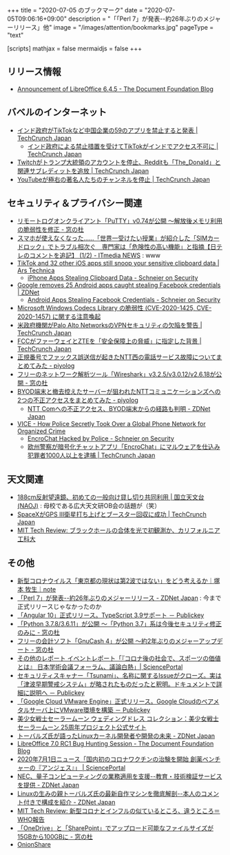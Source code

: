 +++
title = "2020-07-05 のブックマーク"
date =  "2020-07-05T09:06:16+09:00"
description = "「「Perl 7」が発表--約26年ぶりのメジャーリリース」他"
image = "/images/attention/bookmarks.jpg"
pageType = "text"

[scripts]
  mathjax = false
  mermaidjs = false
+++

## リリース情報

- [Announcement of LibreOffice 6.4.5 - The Document Foundation Blog](https://blog.documentfoundation.org/blog/2020/07/02/announcement-of-libreoffice-6-4-5/)

## バベルのインターネット

- [インド政府がTikTokなど中国企業の59のアプリを禁止すると発表  |  TechCrunch Japan](https://techcrunch.com/2020/06/29/india-bans-tiktok-dozens-of-other-chinese-apps/)
    - [インド政府による禁止措置を受けてTikTokがインドでアクセス不可に  |  TechCrunch Japan](https://techcrunch.com/2020/06/30/tiktok-goes-down-in-india-its-biggest-overseas-market/)
- [Twitchがトランプ大統領のアカウントを停止、Redditも「The_Donald」と関連サブレディットを追放  |  TechCrunch Japan](https://techcrunch.com/2020/06/29/trump-suspended-from-twitch-as-reddit-bans-the-the_donald-and-additional-subreddits/)
- [YouTubeが極右の著名人たちのチャンネルを停止  |  TechCrunch Japan](https://techcrunch.com/2020/06/29/youtube-ban-stefan-molyneux-david-duke-white-nationalism/)

## セキュリティ＆プライバシー関連

- [リモートログオンクライアント「PuTTY」v0.74が公開 ～解放後メモリ利用の脆弱性を修正 - 窓の杜](https://forest.watch.impress.co.jp/docs/news/1262056.html)
- [スマホが使えなくなった……「世界一受けたい授業」が紹介した「SIMカードロック」でトラブル相次ぐ　専門家は「危険性の高い機能」と指摘【日テレのコメントを追記】 (1/2) - ITmedia NEWS](https://www.itmedia.co.jp/news/articles/2006/29/news092.html) : www
- [TikTok and 32 other iOS apps still snoop your sensitive clipboard data | Ars Technica](https://arstechnica.com/gadgets/2020/06/tiktok-and-53-other-ios-apps-still-snoop-your-sensitive-clipboard-data/)
    - [iPhone Apps Stealing Clipboard Data - Schneier on Security](https://www.schneier.com/blog/archives/2020/06/iphone_apps_ste.html)
- [Google removes 25 Android apps caught stealing Facebook credentials | ZDNet](https://www.zdnet.com/article/google-removes-25-android-apps-caught-stealing-facebook-credentials/)
    - [Android Apps Stealing Facebook Credentials - Schneier on Security](https://www.schneier.com/blog/archives/2020/06/android_apps_st.html)
- [Microsoft Windows Codecs Library の脆弱性 (CVE-2020-1425, CVE-2020-1457) に関する注意喚起](https://www.jpcert.or.jp/at/2020/at200027.html)
- [米政府機関がPalo Alto NetworksのVPNセキュリティの欠陥を警告  |  TechCrunch Japan](https://techcrunch.com/2020/06/30/cyber-command-palo-alto-vpn-flaw/)
- [FCCがファーウェイとZTEを「安全保障上の脅威」に指定した背景  |  TechCrunch Japan](https://techcrunch.com/2020/06/30/fcc-huawei-zte-national-security/)
- [正規番号でファックス誤送信が起きたNTT西の電話サービス故障についてまとめてみた - piyolog](https://piyolog.hatenadiary.jp/entry/2020/07/02/015037)
- [フリーのネットワーク解析ツール「Wireshark」v3.2.5/v3.0.12/v2.6.18が公開 - 窓の杜](https://forest.watch.impress.co.jp/docs/news/1262945.html)
- [BYOD端末と撤去控えたサーバーが狙われたNTTコミュニケーションズへの2つの不正アクセスをまとめてみた - piyolog](https://piyolog.hatenadiary.jp/entry/2020/07/03/180308)
    - [NTT Comへの不正アクセス、BYOD端末からの経路も判明 - ZDNet Japan](https://japan.zdnet.com/article/35156211/)
- [VICE - How Police Secretly Took Over a Global Phone Network for Organized Crime](https://www.vice.com/en_us/article/3aza95/how-police-took-over-encrochat-hacked)
    - [EncroChat Hacked by Police - Schneier on Security](https://www.schneier.com/blog/archives/2020/07/hacked_by_polic.html)
    - [欧州警察が暗号化チャットアプリ「EncroChat」にマルウェアを仕込み犯罪者1000人以上を逮捕  |  TechCrunch Japan](https://techcrunch.com/2020/07/02/police-roll-up-crime-networks-in-europe-after-infiltrating-popular-encrypted-chat-app/)

## 天文関連

- [188cm反射望遠鏡、初めての一般向け貸し切り共同利用 | 国立天文台(NAOJ)](https://www.nao.ac.jp/news/topics/2020/20200630-188cm.html) : 母校である広大天文研OB会の話題が（笑）
- [SpaceXがGPS III衛星打ち上げとブースター回収に成功  |  TechCrunch Japan](https://techcrunch.com/2020/06/30/spacex-successfully-launches-gps-iii-space-vehicle-on-behalf-of-the-u-s-space-force/)
- [MIT Tech Review: ブラックホールの合体を光で初観測か、カリフォルニア工科大](https://www.technologyreview.jp/s/210743/a-supermassive-black-hole-lit-up-a-collision-of-two-smaller-black-holes/)

## その他

- [新型コロナウイルス「東京都の現状は第2波ではない」をどう考えるか｜塚本 牧生｜note](https://note.com/tsukamoto/n/nca3be480de96)
- [「Perl 7」が発表--約26年ぶりのメジャーリリース - ZDNet Japan](https://japan.zdnet.com/article/35155983/) : 今まで正式リリースじゃなかったのか
- [「Angular 10」正式リリース。TypeScript 3.9サポート － Publickey](https://www.publickey1.jp/blog/20/angular_10typescript_39.html)
- [「Python 3.7.8/3.6.11」が公開 ～「Python 3.7」系は今後セキュリティ修正のみに - 窓の杜](https://forest.watch.impress.co.jp/docs/news/1261984.html)
- [フリーの会計ソフト「GnuCash 4」が公開 ～約2年ぶりのメジャーアップデート - 窓の杜](https://forest.watch.impress.co.jp/docs/news/1262242.html)
- [その他のレポート イベントレポート「『コロナ後の社会で、スポーツの価値とは』 日本学術会議フォーラム、議論白熱」| SciencePortal](https://scienceportal.jst.go.jp/reports/other/20200630_01.html)
- [セキュリティスキャナー「Tsunami」、名称に関するIssueがクローズ。実は「津波早期警戒システム」が略されたものだったと釈明。ドキュメントで詳細に説明へ － Publickey](https://www.publickey1.jp/blog/20/tsunamiissue.html)
- [「Google Cloud VMware Engine」正式リリース。Google Cloudのベアメタルサーバ上にVMware環境を構築 － Publickey](https://www.publickey1.jp/blog/20/google_cloud_vmware_enginegoogle_cloudvmware.html)
- [美少女戦士セーラームーン ウェディングドレス コレクション：美少女戦士セーラームーン 25周年プロジェクト公式サイト](http://sailormoon-official.com/goods/fashion/post_914.php)
- [トーバルズ氏が語ったLinuxカーネル開発者や開発の未来 - ZDNet Japan](https://japan.zdnet.com/article/35156046/)
- [LibreOffice 7.0 RC1 Bug Hunting Session - The Document Foundation Blog](https://blog.documentfoundation.org/blog/2020/07/01/libreoffice-7-0-rc1-bug-hunting-session/)
- [2020年7月1日ニュース「国内初のコロナワクチンの治験を開始 創薬ベンチャーの『アンジェス』」 | SciencePortal](https://scienceportal.jst.go.jp/news/newsflash_review/newsflash/2020/07/20200701_01.html)
- [NEC、量子コンピューティングの業務適用を支援--教育・技術検証サービスを提供 - ZDNet Japan](https://japan.zdnet.com/article/35156129/)
- [Linuxの生みの親トーバルズ氏の最新自作マシンを徹底解剖--本人のコメント付きで構成を紹介 - ZDNet Japan](https://japan.zdnet.com/article/35155153/)
- [MIT Tech Review: 新型コロナとインフルの似ているところ、違うところ＝WHO報告](https://www.technologyreview.jp/nl/these-are-6-of-the-main-differences-between-flu-and-coronavirus/)
- [「OneDrive」と「SharePoint」でアップロード可能なファイルサイズが15GBから100GBに - 窓の杜](https://forest.watch.impress.co.jp/docs/news/1263046.html)
- [OnionShare](https://onionshare.org/)
